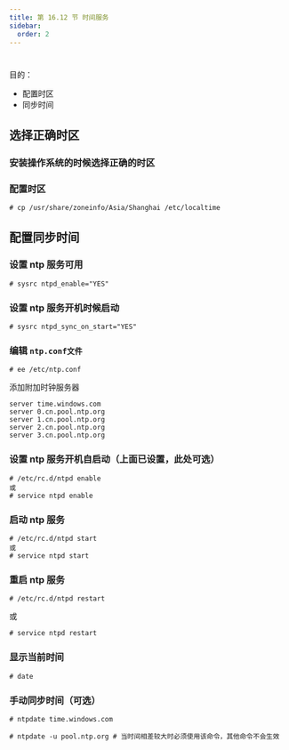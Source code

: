 ```yaml
---
title: 第 16.12 节 时间服务
sidebar:
  order: 2
---
```

# 

&#x20;目的：

- 配置时区
- 同步时间

## 选择正确时区

### 安装操作系统的时候选择正确的时区

### 配置时区

```shell-session
# cp /usr/share/zoneinfo/Asia/Shanghai /etc/localtime
```

## 配置同步时间

### 设置 ntp 服务可用

```shell-session
# sysrc ntpd_enable="YES"
```

### 设置 ntp 服务开机时候启动

```shell-session
# sysrc ntpd_sync_on_start="YES"
```

### 编辑 `ntp.conf文件`

```shell-session
# ee /etc/ntp.conf
```

添加附加时钟服务器

```shell-session
server time.windows.com
server 0.cn.pool.ntp.org
server 1.cn.pool.ntp.org
server 2.cn.pool.ntp.org
server 3.cn.pool.ntp.org
```

### 设置 ntp 服务开机自启动（上面已设置，此处可选）

```shell-session
# /etc/rc.d/ntpd enable
或
# service ntpd enable
```

### 启动 ntp 服务

```shell-session
# /etc/rc.d/ntpd start
或
# service ntpd start
```

### 重启 ntp 服务

```shell-session
# /etc/rc.d/ntpd restart
```

或

```shell-session
# service ntpd restart
```

### 显示当前时间

```shell-session
# date
```

### 手动同步时间（可选）

```shell-session
# ntpdate time.windows.com
```
```shell-session
# ntpdate -u pool.ntp.org # 当时间相差较大时必须使用该命令，其他命令不会生效
```
